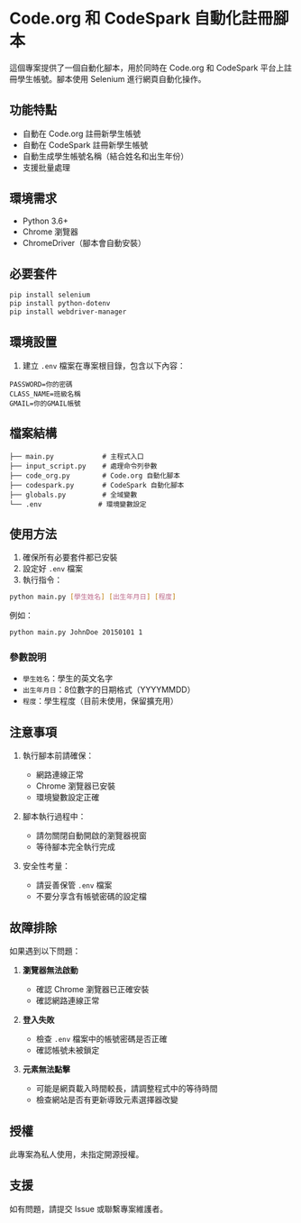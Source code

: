 # Code.org 和 CodeSpark 自動化註冊腳本

這個專案提供了一個自動化腳本，用於同時在 Code.org 和 CodeSpark 平台上註冊學生帳號。腳本使用 Selenium 進行網頁自動化操作。

## 功能特點

- 自動在 Code.org 註冊新學生帳號
- 自動在 CodeSpark 註冊新學生帳號
- 自動生成學生帳號名稱（結合姓名和出生年份）
- 支援批量處理

## 環境需求

- Python 3.6+
- Chrome 瀏覽器
- ChromeDriver（腳本會自動安裝）

## 必要套件

```bash
pip install selenium
pip install python-dotenv
pip install webdriver-manager
```

## 環境設置

1. 建立 `.env` 檔案在專案根目錄，包含以下內容：

```plaintext
PASSWORD=你的密碼
CLASS_NAME=班級名稱
GMAIL=你的GMAIL帳號
```

## 檔案結構

```
├── main.py            # 主程式入口
├── input_script.py    # 處理命令列參數
├── code_org.py        # Code.org 自動化腳本
├── codespark.py       # CodeSpark 自動化腳本
├── globals.py         # 全域變數
└── .env              # 環境變數設定
```

## 使用方法

1. 確保所有必要套件都已安裝
2. 設定好 `.env` 檔案
3. 執行指令：

```bash
python main.py [學生姓名] [出生年月日] [程度]
```

例如：
```bash
python main.py JohnDoe 20150101 1
```

### 參數說明

- `學生姓名`：學生的英文名字
- `出生年月日`：8位數字的日期格式（YYYYMMDD）
- `程度`：學生程度（目前未使用，保留擴充用）

## 注意事項

1. 執行腳本前請確保：
   - 網路連線正常
   - Chrome 瀏覽器已安裝
   - 環境變數設定正確

2. 腳本執行過程中：
   - 請勿關閉自動開啟的瀏覽器視窗
   - 等待腳本完全執行完成

3. 安全性考量：
   - 請妥善保管 `.env` 檔案
   - 不要分享含有帳號密碼的設定檔

## 故障排除

如果遇到以下問題：

1. **瀏覽器無法啟動**
   - 確認 Chrome 瀏覽器已正確安裝
   - 確認網路連線正常

2. **登入失敗**
   - 檢查 `.env` 檔案中的帳號密碼是否正確
   - 確認帳號未被鎖定

3. **元素無法點擊**
   - 可能是網頁載入時間較長，請調整程式中的等待時間
   - 檢查網站是否有更新導致元素選擇器改變

## 授權

此專案為私人使用，未指定開源授權。

## 支援

如有問題，請提交 Issue 或聯繫專案維護者。